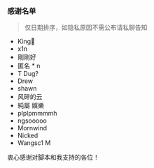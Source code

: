 ### 感谢名单

> 仅日期排序，如隐私原因不需公布请私聊告知

- King👑
- x1n
- 剛剛好
- 匿名 * n
- T Dug?
- Drew
- shawn
- 风碎的云
- 純屬 娛樂
- plplpmmmmh
- ngsooooo
- Mornwind
- Nicked
- Wangsc1 M

衷心感谢对脚本和我支持的各位！
